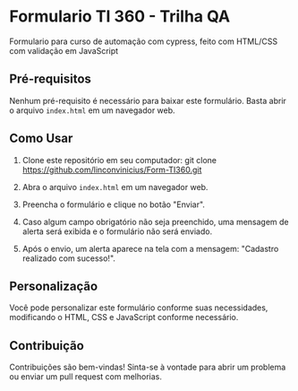 # Formulario TI 360 - Trilha QA
Formulario para curso de automação com cypress, feito com HTML/CSS com validação em JavaScript

## Pré-requisitos

Nenhum pré-requisito é necessário para baixar este formulário. Basta abrir o arquivo `index.html` em um navegador web.

## Como Usar

1. Clone este repositório em seu computador: git clone https://github.com/linconvinicius/Form-TI360.git
  
2. Abra o arquivo `index.html` em um navegador web.

3. Preencha o formulário e clique no botão "Enviar".

4. Caso algum campo obrigatório não seja preenchido, uma mensagem de alerta será exibida e o formulário não será enviado.

5. Após o envio, um alerta aparece na tela com a mensagem: "Cadastro realizado com sucesso!".

## Personalização

Você pode personalizar este formulário conforme suas necessidades, modificando o HTML, CSS e JavaScript conforme necessário.

## Contribuição

Contribuições são bem-vindas! Sinta-se à vontade para abrir um problema ou enviar um pull request com melhorias.
